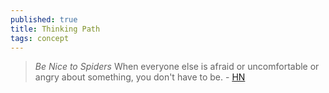 ```yaml
---
published: true
title: Thinking Path
tags: concept
---
```

> _Be Nice to Spiders_ When everyone else is afraid or uncomfortable or angry about something, you don't have to be. - [HN](https://news.ycombinator.com/item?id=37426107)
